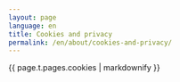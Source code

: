```yaml
---
layout: page
language: en
title: Cookies and privacy
permalink: /en/about/cookies-and-privacy/
---
```

{{ page.t.pages.cookies | markdownify }}
